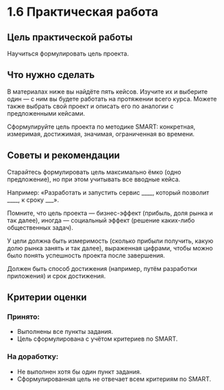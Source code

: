 # 1.6 Практическая работа
## Цель практической работы
Научиться формулировать цель проекта.

## Что нужно сделать
В материалах ниже вы найдёте пять кейсов. 
Изучите их и выберите один — с ним вы будете работать на протяжении всего курса. 
Можете также выбрать свой проект и описать его по аналогии с предложенными кейсами.

Сформулируйте цель проекта по методике SMART: конкретная, измеримая, достижимая, значимая, ограниченная во времени.


## Советы и рекомендации
Старайтесь формулировать цель максимально ёмко (одно предложение), но при этом учитывать все вводные кейса. 

Например: «Разработать и запустить сервис ____, который позволит ____, к сроку ___».

Помните, что цель проекта — бизнес-эффект (прибыль, доля рынка и так далее), иногда — социальный эффект (решение каких-либо общественных задач). 

У цели должна быть измеримость (сколько прибыли получить, какую долю рынка занять и так далее), выраженная цифрами, чтобы можно было понять успешность проекта после завершения. 

Должен быть способ достижения (например, путём разработки приложения) и срок достижения.

## Критерии оценки
### Принято:
- Выполнены все пункты задания.
- Цель сформулирована с учётом критериев по SMART.

### На доработку:
- Не выполнен хотя бы один пункт задания.
- Сформулированная цель не отвечает всем критериям по SMART.